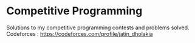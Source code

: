 # Competitive Programming
Solutions to my competitive programming contests and problems solved.
Codeforces : https://codeforces.com/profile/jatin_dholakia